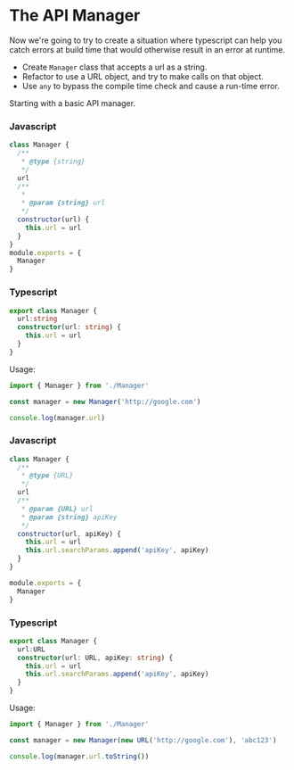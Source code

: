 # The API Manager

Now we're going to try to create a situation where typescript can help you catch errors at build time that would otherwise result in an error at runtime.

- Create `Manager` class that accepts a url as a string.
- Refactor to use a URL object, and try to make calls on that object.
- Use `any` to bypass the compile time check and cause a run-time error.

Starting with a basic API manager.

### Javascript

```js
class Manager {
  /**
   * @type {string}
   */
  url
  /**
   * 
   * @param {string} url 
   */
  constructor(url) {
    this.url = url
  }
}
module.exports = {
  Manager
}
```

### Typescript

```ts
export class Manager {
  url:string
  constructor(url: string) {
    this.url = url
  }
}
```

Usage:

```ts
import { Manager } from './Manager'

const manager = new Manager('http://google.com')

console.log(manager.url)
```

### Javascript

```js
class Manager {
  /**
   * @type {URL}
   */
  url
  /**
   * @param {URL} url 
   * @param {string} apiKey 
   */
  constructor(url, apiKey) {
    this.url = url
    this.url.searchParams.append('apiKey', apiKey)
  }
}

module.exports = {
  Manager
}
```

### Typescript

```ts
export class Manager {
  url:URL
  constructor(url: URL, apiKey: string) {
    this.url = url
    this.url.searchParams.append('apiKey', apiKey)
  }
}
```

Usage:

```ts
import { Manager } from './Manager'

const manager = new Manager(new URL('http://google.com'), 'abc123')

console.log(manager.url.toString())
```